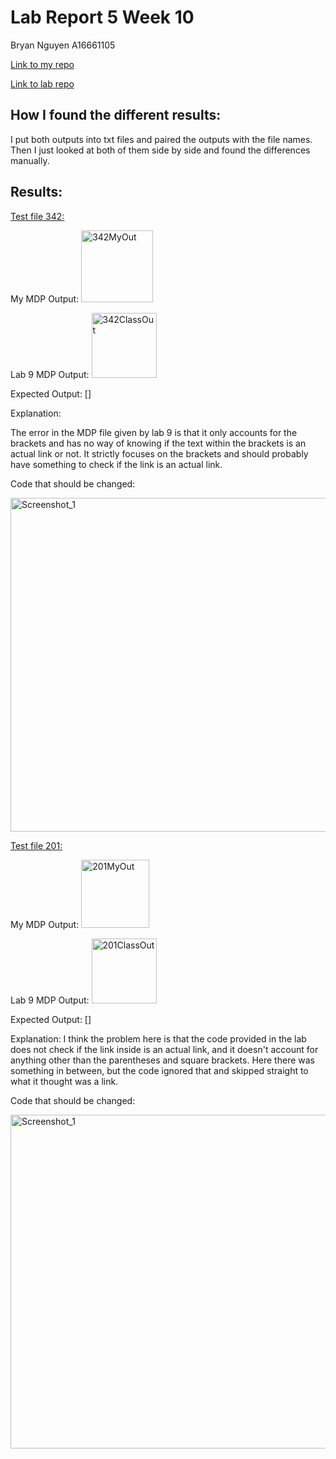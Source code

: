 # Lab Report 5 Week 10

Bryan Nguyen A16661105

[Link to my repo](https://github.com/b4nguyen/markdown-parse)

[Link to lab repo](https://github.com/ucsd-cse15l-w22/markdown-parse)

## How I found the different results:
I put both outputs into txt files and paired the outputs with the file names. Then I just looked at both of them side by side and found the differences manually.

## Results:
[Test file 342:](https://github.com/ucsd-cse15l-w22/markdown-parse/blob/main/test-files/342.md)

My MDP Output:
<img width="115" alt="342MyOut" src="https://user-images.githubusercontent.com/97714611/157829164-4d5faab3-c004-43d3-b45e-b29ecc2b51fa.png">

Lab 9 MDP Output: <img width="104" alt="342ClassOut" src="https://user-images.githubusercontent.com/97714611/157829273-0342913c-c9b7-4771-9e19-ac2787147f06.png">

Expected Output: []

Explanation: 

The error in the MDP file given by lab 9 is that it only accounts for the brackets and has no way of knowing if the text within the brackets is an actual link or not.
It strictly focuses on the brackets and should probably have something to check if the link is an actual link.

Code that should be changed:

<img width="534" alt="Screenshot_1" src="https://user-images.githubusercontent.com/97714611/157831749-0a8cfa85-dd35-422c-8e81-7028d961058b.png">



[Test file 201:](https://github.com/ucsd-cse15l-w22/markdown-parse/blob/main/test-files/201.md) 

My MDP Output: <img width="109" alt="201MyOut" src="https://user-images.githubusercontent.com/97714611/157829396-02c7e0bf-51ce-45dc-b9c6-855de6373699.png">

Lab 9 MDP Output: <img width="104" alt="201ClassOut" src="https://user-images.githubusercontent.com/97714611/157829455-83942e8e-e7a2-4239-8b40-a4a60360722f.png">

Expected Output: []

Explanation: 
I think the problem here is that the code provided in the lab does not check if the link inside is an actual link, and it doesn't account for anything other than the parentheses and square brackets. Here there was something in between, but the code ignored that and skipped straight to what it thought was a link.

Code that should be changed:


<img width="534" alt="Screenshot_1" src="https://user-images.githubusercontent.com/97714611/157832318-de56e688-1178-4520-800e-570e2ff3d498.png">


